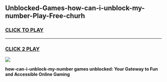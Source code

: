 
## Unblocked-Games-how-can-i-unblock-my-number-Play-Free-churh
<h3>
<a href="https://premium76.site?title=how-can-i-unblock-my-number&ref=18A1">CLICK TO PLAY</a></h3>
<hr>

<h3>
<a href="https://premium76.site?title=how-can-i-unblock-my-number&ref=18A1">CLICK 2 PLAY</a>
  
</h3>

<a href="https://premium76.site?title=how-can-i-unblock-my-number&ref=18A1"><img src="https://clearcache.store/games.png"></a>


**how-can-i-unblock-my-number games unblocked: Your Gateway to Fun and Accessible Online Gaming**
